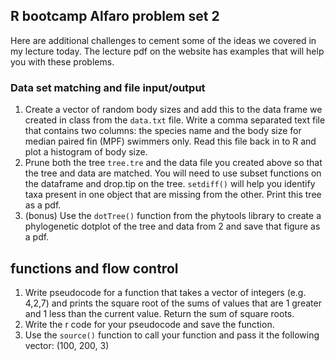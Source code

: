 ## R bootcamp Alfaro problem set 2

Here are additional challenges to cement some of the ideas we covered in my lecture today. The lecture pdf on the website has examples that will help you with these problems. 


### Data set matching and file input/output

1. Create a vector of random body sizes and add this to the data frame we created in class from the `data.txt` file. Write a comma separated text file that contains two columns: the species name and the body size for median paired fin (MPF) swimmers only. Read this file back in to R and plot a histogram of body size.
2. Prune both the tree `tree.tre` and the data file you created above so that the tree and data are matched. You will need to use subset functions on the dataframe and drop.tip on the tree. `setdiff()` will help you identify taxa present in one object that are missing from the other. Print this tree as a pdf.
3. (bonus) Use the `dotTree()` function from the phytools library to create a phylogenetic dotplot of the tree and data from 2 and save that figure as a pdf. 

## functions and flow control

1. Write pseudocode for a function that takes a vector of integers (e.g. 4,2,7) and prints the square root of the sums of values that are 1 greater and 1 less than the current value. Return the sum of square roots. 
2.  Write the r code for your pseudocode and save the function.
3. Use the `source()` function to call your function and pass it the following vector: (100, 200, 3)